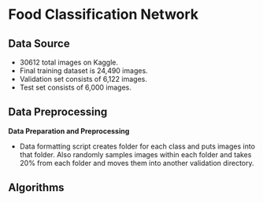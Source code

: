 # Food Classification Network

## Data Source

- 30612 total images on Kaggle.
- Final training dataset is 24,490 images.
- Validation set consists of 6,122 images.
- Test set consists of 6,000 images.

## Data Preprocessing

**Data Preparation and Preprocessing**

- Data formatting script creates folder for each class and puts images into that folder. Also randomly samples images within each folder and takes 20% from each folder and moves them into another validation directory.

## Algorithms